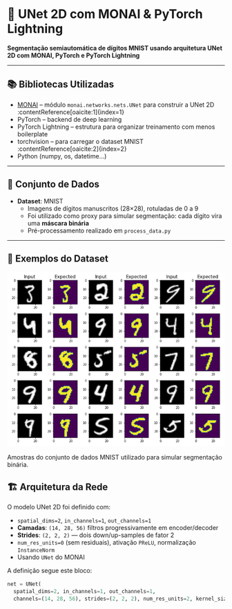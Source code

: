 # 🧠 UNet 2D com MONAI & PyTorch Lightning

**Segmentação semiautomática de dígitos MNIST usando arquitetura UNet 2D com MONAI, PyTorch e PyTorch Lightning**

---

## 📚 Bibliotecas Utilizadas

- [MONAI](https://monai.io/) – módulo `monai.networks.nets.UNet` para construir a UNet 2D :contentReference[oaicite:1]{index=1}  
- PyTorch – backend de deep learning  
- PyTorch Lightning – estrutura para organizar treinamento com menos boilerplate  
- torchvision – para carregar o dataset MNIST :contentReference[oaicite:2]{index=2}  
- Python (numpy, os, datetime…)

---

## 🧩 Conjunto de Dados

- **Dataset**: MNIST  
  - Imagens de dígitos manuscritos (28×28), rotuladas de 0 a 9  
  - Foi utilizado como proxy para simular segmentação: cada dígito vira uma **máscara binária**  
  - Pré-processamento realizado em `process_data.py`

---

## 🧪 Exemplos do Dataset

![MNIST Examples](mnist_examples.png)

Amostras do conjunto de dados MNIST utilizado para simular segmentação binária.


## 🏗️ Arquitetura da Rede

O modelo UNet 2D foi definido com:

- `spatial_dims=2`, `in_channels=1`, `out_channels=1`
- **Camadas**: `(14, 28, 56)` filtros progressivamente em encoder/decoder
- **Strides**: `(2, 2, 2)` — dois down/up-samples de fator 2
- `num_res_units=0` (sem residuais), ativação `PReLU`, normalização `InstanceNorm`
- Usando `UNet` do MONAI

A definição segue este bloco:

```python
net = UNet(
  spatial_dims=2, in_channels=1, out_channels=1,
  channels=(14, 28, 56), strides=(2, 2, 2), num_res_units=2, kernel_size=3, dropout=.2)
